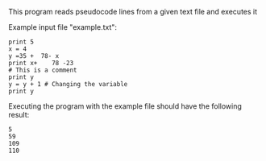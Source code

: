 This program reads pseudocode lines from a given text file and executes it

Example input file "example.txt":

    print 5
    x = 4
    y =35 +  78- x
    print x+    78 -23
    # This is a comment
    print y
    y = y + 1 # Changing the variable
    print y
    

Executing the program with the example file should have the following result:

    5
    59
    109
    110
